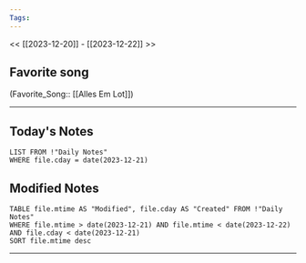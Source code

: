 ```yaml
---
Tags:
---
```

<< [[2023-12-20]] - [[2023-12-22]] >>
## Favorite song
(Favorite_Song:: [[Alles Em Lot]])

___
## Today's Notes
```dataview
LIST FROM !"Daily Notes"
WHERE file.cday = date(2023-12-21)
```
## Modified Notes
```dataview
TABLE file.mtime AS "Modified", file.cday AS "Created" FROM !"Daily Notes" 
WHERE file.mtime > date(2023-12-21) AND file.mtime < date(2023-12-22) AND file.cday < date(2023-12-21)
SORT file.mtime desc
```
___
